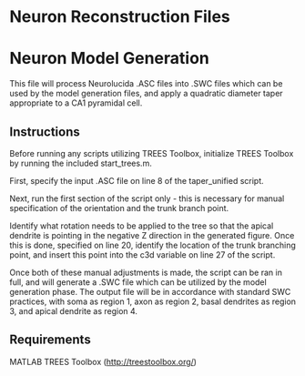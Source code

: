 # Neuron Reconstruction Files
# Neuron Model Generation
This file will process Neurolucida .ASC files into .SWC files which can be used by the model generation files, and apply a quadratic diameter taper appropriate to a CA1 pyramidal cell.

## Instructions
Before running any scripts utilizing TREES Toolbox, initialize TREES Toolbox by running the included start_trees.m.

First, specify the input .ASC file on line 8 of the taper_unified script.

Next, run the first section of the script only - this is necessary for manual specification of the orientation and the trunk branch point.

Identify what rotation needs to be applied to the tree so that the apical dendrite is pointing in the negative Z direction in the generated figure. Once this is done, specified on line 20, identify the location of the trunk branching point, and insert this point into the c3d variable on line 27 of the script. 

Once both of these manual adjustments is made, the script can be ran in full, and will generate a .SWC file which can be utilized by the model generation phase. The output file will be in accordance with standard SWC practices, with soma as region 1, axon as region 2, basal dendrites as region 3, and apical dendrite as region 4.

## Requirements

MATLAB
TREES Toolbox (http://treestoolbox.org/)
